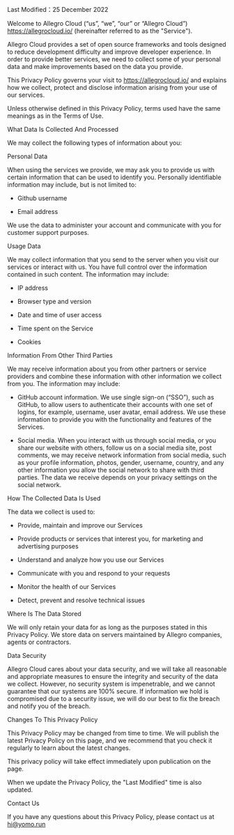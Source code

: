 Last Modified：25 December 2022


Welcome to Allegro Cloud (“us”, “we”, “our” or “Allegro Cloud”) https://allegrocloud.io/ (hereinafter referred to as the "Service").

Allegro Cloud provides a set of open source frameworks and tools designed to reduce development difficulty and improve developer experience. In order to provide better services, we need to collect some of your personal data and make improvements based on the data you provide.

This Privacy Policy governs your visit to https://allegrocloud.io/ and explains how we collect, protect and disclose information arising from your use of our services.

Unless otherwise defined in this Privacy Policy, terms used have the same meanings as in the Terms of Use.

What Data Is Collected And Processed

We may collect the following types of information about you:

Personal Data

When using the services we provide, we may ask you to provide us with certain information that can be used to identify you. Personally identifiable information may include, but is not limited to:

- Github username

- Email address

We use the data to administer your account and communicate with you for customer support purposes.

Usage Data

We may collect information that you send to the server when you visit our services or interact with us. You have full control over the information contained in such content. The information may include:

- IP address

- Browser type and version

- Date and time of user access

- Time spent on the Service

- Cookies

Information From Other Third Parties

We may receive information about you from other partners or service providers and combine these information with other information we collect from you. The information may include:

- GitHub account information. We use single sign-on (“SSO”), such as GitHub, to allow users to authenticate their accounts with one set of logins, for example, username, user avatar, email address. We use these information to provide you with the functionality and features of the Services.

- Social media. When you interact with us through social media, or you share our website with others, follow us on a social media site,  post comments, we may receive network information from social media, such as your profile information, photos, gender, username, country, and any other information you allow the social network to share with third parties. The data we receive depends on your privacy settings on the social network.

How The Collected Data Is Used

The data we collect is used to:

- Provide, maintain and improve our Services

- Provide products or services that interest you, for marketing and advertising purposes

- Understand and analyze how you use our Services

- Communicate with you and respond to your requests

- Monitor the health of our Services

- Detect, prevent and resolve technical issues

Where Is The Data Stored

We will only retain your data for as long as the purposes stated in this Privacy Policy. We store data on servers maintained by Allegro companies, agents or contractors.

Data Security

Allegro Cloud cares about your data security, and we will take all reasonable and appropriate measures to ensure the integrity and security of the data we collect. However, no security system is impenetrable, and we cannot guarantee that our systems are 100% secure. If information we hold is compromised due to a security issue, we will do our best to fix the breach and notify you of the breach.

Changes To This Privacy Policy

This Privacy Policy may be changed from time to time. We will publish the latest Privacy Policy on this page, and we recommend that you check it regularly to learn about the latest changes.

This privacy policy will take effect immediately upon publication on the page.

When we update the Privacy Policy, the "Last Modified" time is also updated.

Contact Us

If you have any questions about this Privacy Policy, please contact us at hi@yomo.run

